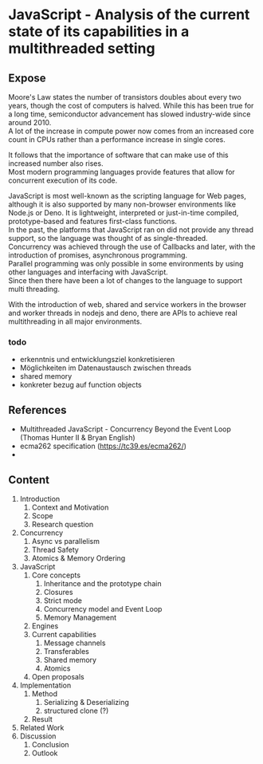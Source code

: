 # JavaScript - Analysis of the current state of its capabilities in a multithreaded setting

  
## Expose

Moore's Law states the number of transistors doubles about every two years, though the cost of computers is halved. While this has been true for a long time, semiconductor advancement has slowed industry-wide since around 2010.  
A lot of the increase in compute power now comes from an increased core count in CPUs rather than a performance increase in single cores.  

It follows that the importance of software that can make use of this increased number also rises.  
Most modern programming languages provide features that allow for concurrent execution of its code.  

JavaScript is most well-known as the scripting language for Web pages, although it is also supported by many non-browser environments like Node.js or Deno.
It is lightweight, interpreted or just-in-time compiled, prototype-based and features first-class functions.  
In the past, the platforms that JavaScript ran on did not provide any thread support, so the language was thought of as single-threaded.  
Concurrency was achieved through the use of Callbacks and later, with the introduction of promises, asynchronous programming.  
Parallel programming was only possible in some environments by using other languages and interfacing with JavaScript.   
Since then there have been a lot of changes to the language to support multi threading.  

With the introduction of web, shared and service workers in the browser and worker threads in nodejs and deno, there are APIs to achieve real multithreading in all major environments. 



### todo
- erkenntnis und entwicklungsziel konkretisieren
- Möglichkeiten im Datenaustausch zwischen threads
- shared memory
- konkreter bezug auf function objects

## References
- Multithreaded JavaScript - Concurrency Beyond the Event Loop (Thomas Hunter II & Bryan English)
- ecma262 specification (https://tc39.es/ecma262/)
- 

## Content
1. Introduction
   1. Context and Motivation
   2. Scope
   3. Research question
2. Concurrency
   1. Async vs parallelism
   2. Thread Safety
   3. Atomics & Memory Ordering
3. JavaScript
   1. Core concepts
      1. Inheritance and the prototype chain
      2. Closures
      3. Strict mode
      4. Concurrency model and Event Loop
      5. Memory Management
   2. Engines
   3. Current capabilities
      1. Message channels
      2. Transferables
      3. Shared memory
      4. Atomics
   4. Open proposals 
4. Implementation
   1. Method 
      1. Serializing & Deserializing
      2. structured clone (?)
   2. Result
5. Related Work
6. Discussion
   1. Conclusion
   2. Outlook